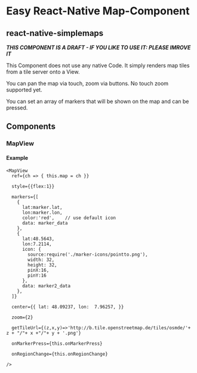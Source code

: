 # Easy React-Native Map-Component
## react-native-simplemaps

___THIS COMPONENT IS A DRAFT - IF YOU LIKE TO USE IT: PLEASE IMROVE IT___

This Component does not use any native Code.
It simply renders map tiles from a tile server onto a View.

You can pan the map via touch, zoom via buttons. No touch zoom supported yet.

You can set an array of markers that will be shown on the map and can be pressed.

## Components

### MapView

#### Example

```JSX
<MapView
  ref={ch => { this.map = ch }}

  style={{flex:1}}

  markers={[
    {
      lat:marker.lat,
      lon:marker.lon,
      color:'red',    // use default icon
      data: marker_data
    },
    {
      lat:48.5643,
      lon:7.2114,
      icon: {
        source:require('./marker-icons/pointto.png'),
        width: 32,
        height: 32,
        pinX:16,
        pinY:16
      },
      data: marker2_data
    },
  ]}

  center={{ lat: 48.09237, lon:  7.96257, }}

  zoom={2}

  getTileUrl={(z,x,y)=>'http://b.tile.openstreetmap.de/tiles/osmde/'+ z + "/"+ x +"/"+ y + '.png'}

  onMarkerPress={this.onMarkerPress}

  onRegionChange={this.onRegionChange}

/>
```
